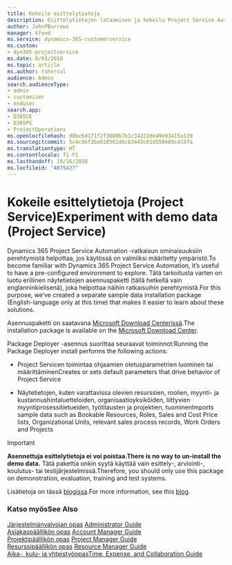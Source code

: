 ```yaml
---
title: Kokeile esittelytietoja
description: Esittelytietojen lataaminen ja kokeilu Project Service Automationissa.
author: JohnPBurrows
manager: kfend
ms.service: dynamics-365-customerservice
ms.custom:
- dyn365-projectservice
ms.date: 8/03/2018
ms.topic: article
ms.author: ruhercul
audience: Admin
search.audienceType:
- admin
- customizer
- enduser
search.app:
- D365CE
- D365PS
- ProjectOperations
ms.openlocfilehash: d0bc6d171f2f3080b7b1c34222de49e93415a139
ms.sourcegitcommit: 5c4c9bf3ba018562d6cb3443c01d550489c415fa
ms.translationtype: HT
ms.contentlocale: fi-FI
ms.lasthandoff: 10/16/2020
ms.locfileid: "4075427"
---
```

# <a name="experiment-with-demo-data-project-service"></a><span data-ttu-id="ab82b-103">Kokeile esittelytietoja (Project Service)</span><span class="sxs-lookup"><span data-stu-id="ab82b-103">Experiment with demo data (Project Service)</span></span>

<span data-ttu-id="ab82b-104">Dynamics 365 Project Service Automation -ratkaisun ominaisuuksiin perehtymistä helpottaa, jos käytössä on valmiiksi määritetty ympäristö.</span><span class="sxs-lookup"><span data-stu-id="ab82b-104">To become familiar with Dynamics 365 Project Service Automation, it’s useful to have a pre-configured environment to explore.</span></span> <span data-ttu-id="ab82b-105">Tätä tarkoitusta varten on luotu erillinen näytetietojen asennuspaketti (tällä hetkellä vain englanninkielisenä), joka helpottaa näihin ratkaisuihin perehtymistä.</span><span class="sxs-lookup"><span data-stu-id="ab82b-105">For this purpose, we’ve created a separate sample data installation package (English-language only at this time) that makes it easier to learn about these solutions.</span></span> 

<span data-ttu-id="ab82b-106">Asennuspaketti on saatavana [Microsoft Download Centerissä](https://go.microsoft.com/fwlink/?linkid=859966).</span><span class="sxs-lookup"><span data-stu-id="ab82b-106">The installation package is available on the [Microsoft Download Center](https://go.microsoft.com/fwlink/?linkid=859966).</span></span>  

<span data-ttu-id="ab82b-107">Package Deployer -asennus suorittaa seuraavat toiminnot:</span><span class="sxs-lookup"><span data-stu-id="ab82b-107">Running the Package Deployer install performs the following actions:</span></span> 
  
-   <span data-ttu-id="ab82b-108">Project Servicen toimintaa ohjaamien oletusparametrien luominen tai määrittäminen</span><span class="sxs-lookup"><span data-stu-id="ab82b-108">Creates or sets default parameters that drive behavior of Project Service</span></span>  
  
-   <span data-ttu-id="ab82b-109">Näytetietojen, kuten varattavissa olevien resurssien, roolien, myynti- ja kustannushintaluetteloiden, organisaatioyksiköiden, liittyvien myyntiprosessitietueiden, työtilausten ja projektien, tuominen</span><span class="sxs-lookup"><span data-stu-id="ab82b-109">Imports sample data such as Bookable Resources, Roles, Sales and Cost Price lists, Organizational Units, relevant sales process records, Work Orders and Projects</span></span>    
  
> [!IMPORTANT]
> <span data-ttu-id="ab82b-110">**Asennettuja esittelytietoja ei voi poistaa.**</span><span class="sxs-lookup"><span data-stu-id="ab82b-110">**There is no way to un-install the demo data.**</span></span> <span data-ttu-id="ab82b-111">Tätä pakettia onkin syytä käyttää vain esittely-, arviointi-, koulutus- tai testijärjestelmissä.</span><span class="sxs-lookup"><span data-stu-id="ab82b-111">Therefore, you should only use this package on demonstration, evaluation, training and test systems.</span></span>

<span data-ttu-id="ab82b-112">Lisätietoja on tässä [blogissa](https://blogs.msdn.microsoft.com/crm/2017/10/24/microsoft-dynamics-365-for-field-service-and-project-service-automation-sample-data).</span><span class="sxs-lookup"><span data-stu-id="ab82b-112">For more information, see this [blog](https://blogs.msdn.microsoft.com/crm/2017/10/24/microsoft-dynamics-365-for-field-service-and-project-service-automation-sample-data).</span></span>





  
### <a name="see-also"></a><span data-ttu-id="ab82b-113">Katso myös</span><span class="sxs-lookup"><span data-stu-id="ab82b-113">See Also</span></span>  
 <span data-ttu-id="ab82b-114">[Järjestelmänvalvojan opas](../psa/admin-guide.md) </span><span class="sxs-lookup"><span data-stu-id="ab82b-114">[Administrator Guide](../psa/admin-guide.md) </span></span>  
 <span data-ttu-id="ab82b-115">[Asiakaspäällikön opas](../psa/account-manager-guide.md) </span><span class="sxs-lookup"><span data-stu-id="ab82b-115">[Account Manager Guide](../psa/account-manager-guide.md) </span></span>  
 <span data-ttu-id="ab82b-116">[Projektipäällikön opas](../psa/project-manager-guide.md) </span><span class="sxs-lookup"><span data-stu-id="ab82b-116">[Project Manager Guide](../psa/project-manager-guide.md) </span></span>  
 <span data-ttu-id="ab82b-117">[Resurssipäällikön opas](../psa/resource-manager-guide.md) </span><span class="sxs-lookup"><span data-stu-id="ab82b-117">[Resource Manager Guide](../psa/resource-manager-guide.md) </span></span>  
 [<span data-ttu-id="ab82b-118">Aika-, kulu- ja yhteistyöopas</span><span class="sxs-lookup"><span data-stu-id="ab82b-118">Time, Expense, and Collaboration Guide</span></span>](../psa/time-expense-collaboration-guide.md)
